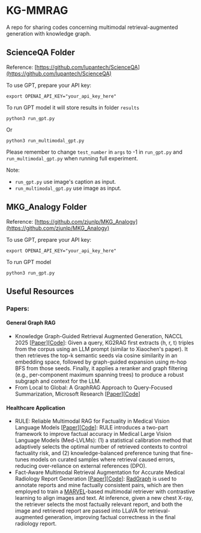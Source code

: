 # KG-MMRAG
A repo for sharing codes concerning multimodal retrieval-augmented generation with knowledge graph.

## ScienceQA Folder
Reference: [https://github.com/lupantech/ScienceQA](https://github.com/lupantech/ScienceQA)

To use GPT, prepare your API key:
```
export OPENAI_API_KEY="your_api_key_here"
```

To run GPT model it will store results in folder `results`
```
python3 run_gpt.py
```

Or 
```
python3 run_multimodal_gpt.py
```

Please remember to change `test_number` in `args` to -1 in `run_gpt.py` and `run_multimodal_gpt.py` when running full experiment.

Note:
- `run_gpt.py` use image's caption as input.
- `run_multimodal_gpt.py` use image as input.

## MKG_Analogy Folder
Reference: [https://github.com/zjunlp/MKG_Analogy](https://github.com/zjunlp/MKG_Analogy)

To use GPT, prepare your API key:
```
export OPENAI_API_KEY="your_api_key_here"
```

To run GPT model
```
python3 run_gpt.py
```

## Useful Resources

### Papers:

#### General Graph RAG
- Knowledge Graph-Guided Retrieval Augmented Generation, NACCL 2025 [[Paper](https://arxiv.org/pdf/2502.06864)][[Code](https://github.com/nju-websoft/KG2RAG/tree/main)]: Given a query, KG2RAG first extracts ⟨h, r, t⟩ triples from the corpus using an LLM prompt (similar to Xiaochen's paper). It then retrieves the top-k semantic seeds via cosine similarity in an embedding space, followed by graph-guided expansion using m-hop BFS from those seeds. Finally, it applies a reranker and graph filtering (e.g., per-component maximum spanning trees) to produce a robust subgraph and context for the LLM.
- From Local to Global: A GraphRAG Approach to Query-Focused Summarization, Microsoft Research [[Paper](https://arxiv.org/pdf/2404.16130)][[Code](https://github.com/microsoft/graphrag)]

#### Healthcare Application
- RULE: Reliable Multimodal RAG for Factuality in Medical Vision Language Models [[Paper](https://arxiv.org/pdf/2407.05131)][[Code](https://github.com/richard-peng-xia/RULE)]: RULE introduces a two-part framework to improve factual accuracy in Medical Large Vision Language Models (Med-LVLMs): (1) a statistical calibration method that adaptively selects the optimal number of retrieved contexts to control factuality risk, and (2) knowledge-balanced preference tuning that fine-tunes models on curated samples where retrieval caused errors, reducing over-reliance on external references (DPO).
- Fact-Aware Multimodal Retrieval Augmentation for Accurate Medical Radiology Report Generation [[Paper](https://arxiv.org/pdf/2407.15268)][[Code](https://github.com/cxcscmu/FactMM-RAG)]: [RadGraph](https://arxiv.org/abs/2106.14463) is used to annotate reports and mine factually consistent pairs, which are then employed to train a [MARVEL](https://arxiv.org/abs/2310.14037)-based multimodal retriever with contrastive learning to align images and text. At inference, given a new chest X-ray, the retriever selects the most factually relevant report, and both the image and retrieved report are passed into LLaVA for retrieval-augmented generation, improving factual correctness in the final radiology report.
